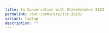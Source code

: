 ```yaml
---
title: In Conversation with Stakeholders 2023
permalink: /our-community/ics-2023/
variant: tiptap
description: ""
---
```

